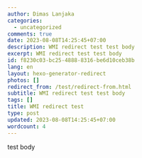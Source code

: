 ```yaml
---
author: Dimas Lanjaka
categories:
  - uncategorized
comments: true
date: 2023-08-08T14:25:45+07:00
description: WMI redirect test test body
excerpt: WMI redirect test test body
id: f8230c03-bc25-4888-8316-be6d10ceb38b
lang: en
layout: hexo-generator-redirect
photos: []
redirect_from: /test/redirect-from.html
subtitle: WMI redirect test test body
tags: []
title: WMI redirect test
type: post
updated: 2023-08-08T14:25:45+07:00
wordcount: 4
---
```


test body